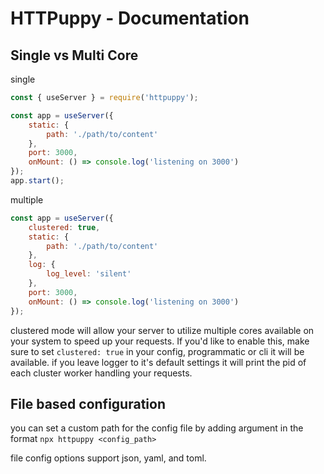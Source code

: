 # HTTPuppy - Documentation


## Single vs Multi Core

single
```js
const { useServer } = require('httpuppy');

const app = useServer({
	static: {
		path: './path/to/content'
	},
	port: 3000,
	onMount: () => console.log('listening on 3000')
});
app.start();
```

multiple
```js
const app = useServer({
	clustered: true,
	static: {
		path: './path/to/content'
	},
	log: {
		log_level: 'silent'
	},
	port: 3000,
	onMount: () => console.log('listening on 3000')
});
```
clustered mode will allow your server to utilize multiple cores available on your system to speed up your requests. If you'd like to enable this, make sure to set `clustered: true` in your config, programmatic or cli it will be available. if you leave logger to it's default settings it will print the pid of each cluster worker handling your requests.

## File based configuration

you can set a custom path for the config file by adding argument in the format `npx httpuppy <config_path>`


file config options support json, yaml, and toml.
